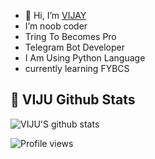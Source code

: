 - 👋 Hi, I’m [VIJAY](https://t.me/itsmevijuu)
- I’m noob coder
- Tring To Becomes Pro
- Telegram Bot Developer
- I Am Using Python Language
- currently learning FYBCS

## 🎯 **VIJU Github Stats**
![VIJU'S github stats](https://github-readme-stats.vercel.app/api?username=Viju60&show_icons=true&theme=tokyonight)


![Profile views](https://komarev.com/ghpvc/?username=Viju60&color=blue&style=flat-square&label=Profile+Views)



<!---
Viju60/Viju60 is a ✨ special ✨ repository because its `README.md` (this file) appears on your GitHub profile.
You can click the Preview link to take a look at your changes.
--->
